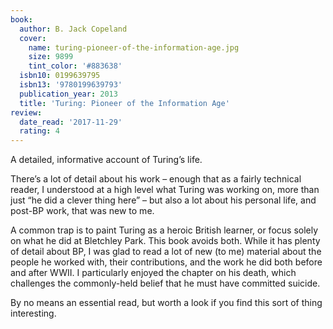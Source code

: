```yaml
---
book:
  author: B. Jack Copeland
  cover:
    name: turing-pioneer-of-the-information-age.jpg
    size: 9899
    tint_color: '#883638'
  isbn10: 0199639795
  isbn13: '9780199639793'
  publication_year: 2013
  title: 'Turing: Pioneer of the Information Age'
review:
  date_read: '2017-11-29'
  rating: 4
---
```


A detailed, informative account of Turing’s life.

There’s a lot of detail about his work – enough that as a fairly technical reader, I understood at a high level what Turing was working on, more than just “he did a clever thing here” – but also a lot about his personal life, and post-BP work, that was new to me.

A common trap is to paint Turing as a heroic British learner, or focus solely on what he did at Bletchley Park. This book avoids both. While it has plenty of detail about BP, I was glad to read a lot of new (to me) material about the people he worked with, their contributions, and the work he did both before and after WWII. I particularly enjoyed the chapter on his death, which challenges the commonly-held belief that he must have committed suicide.

By no means an essential read, but worth a look if you find this sort of thing interesting.